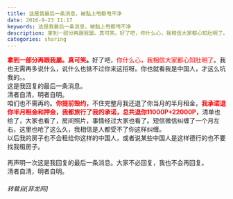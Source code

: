 ```yaml
---
title: 这是我最后一条消息，被黏上甩都甩不净
date: 2016-9-23 11:17
keywords: 这是我最后一条消息，被黏上甩都甩不净
description: 拿到一部分再跟我屡。真可笑。好了吧，你什么心，我相信大家都心知肚明了。我也无需再多说什么，说什么也抵不过你来这招呀。你也就看我是中国人，才这么坑我的。。这是我回复的最后一条消息。清者自清，明者自明。咱们也不需再约。你提前毁约，不住完整月我还退了你当月的半月租金，我承诺退你半月租金和押金，我都旅行了我的承诺，总共退你11000P+22000P，清单也给了，大家也看了，房间照片，事情经过大家也看了。短信微信纠缠了一个月左右，这里也呛了这么久，我相信是人都受不了你这样纠缠。以后我的房子也不会租给你这样的中国人，或者说某些中国人是这样德行的也不要找我租房子。再声明一次这是我回复的最后一条消息。大家不必回复，我也不会再回复。清者自清，明者自明。
categories: sharing
---
```

<td class="t_f" id="postmessage_401115">

<strong><font color="Red">拿到一部分再跟我屡。真可笑</font>。</strong>好了吧，<font color="Red">你什么心，我相信大家都心知肚明了</font>。我也无需再多说什么，说什么也抵不过你来这招呀。你也就看我是中国人，才这么坑我的。。<br/>
这是我回复的最后一条消息。<br/>
清者自清，明者自明。<br/>
咱们也不需再约。<strong><font color="Red">你提前毁约，</font></strong>不住完整月我还退了你当月的半月租金，<strong><font color="Red">我承诺退你半月租金和押金，我都旅行了我的承诺，总共退你11000P+22000P，</font></strong>清单也给了，大家也看了，房间照片，事情经过大家也看了。短信微信纠缠了一个月左右，这里也呛了这么久，我相信是人都受不了你这样纠缠。<br/>
以后我的房子也不会租给你这样的中国人，或者说某些中国人是这样德行的也不要找我租房子。<br/>
<br/>
再声明一次这是我回复的最后一条消息。大家不必回复，我也不会再回复。<br/>
清者自清，明者自明。</td>
###### 转载自[菲龙网]